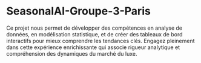 # SeasonalAI-Groupe-3-Paris
 Ce projet nous permet de développer des compétences en analyse de données, en modélisation statistique, et de créer des tableaux de bord interactifs pour mieux comprendre les tendances clés. Engagez pleinement dans cette expérience enrichissante qui associe rigueur analytique et compréhension des dynamiques du marché du luxe.
